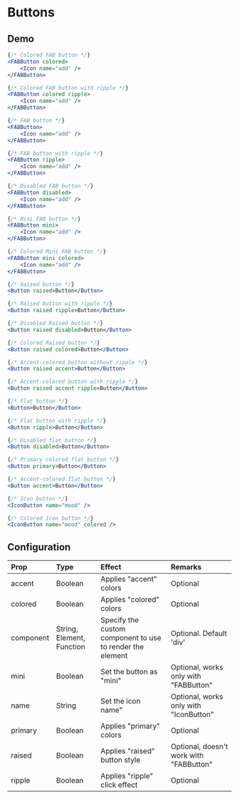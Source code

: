 # Buttons

## Demo

```jsx
{/* Colored FAB button */}
<FABButton colored>
    <Icon name="add" />
</FABButton>

{/* Colored FAB button with ripple */}
<FABButton colored ripple>
    <Icon name="add" />
</FABButton>
```

```jsx
{/* FAB button */}
<FABButton>
    <Icon name="add" />
</FABButton>

{/* FAB button with ripple */}
<FABButton ripple>
    <Icon name="add" />
</FABButton>

{/* Disabled FAB button */}
<FABButton disabled>
    <Icon name="add" />
</FABButton>
```

```jsx
{/* Mini FAB button */}
<FABButton mini>
    <Icon name="add" />
</FABButton>

{/* Colored Mini FAB button */}
<FABButton mini colored>
    <Icon name="add" />
</FABButton>
```

```jsx
{/* Raised button */}
<Button raised>Button</Button>

{/* Raised button with ripple */}
<Button raised ripple>Button</Button>

{/* Disabled Raised button */}
<Button raised disabled>Button</Button>
```

```jsx
{/* Colored Raised button */}
<Button raised colored>Button</Button>

{/* Accent-colored button without ripple */}
<Button raised accent>Button</Button>

{/* Accent-colored button with ripple */}
<Button raised accent ripple>Button</Button>
```

```jsx
{/* Flat button */}
<Button>Button</Button>

{/* Flat button with ripple */}
<Button ripple>Button</Button>

{/* Disabled flat button */}
<Button disabled>Button</Button>
```

```jsx
{/* Primary colored flat button */}
<Button primary>Button</Button>

{/* Accent-colored flat button */}
<Button accent>Button</Button>
```

```jsx
{/* Icon button */}
<IconButton name="mood" />

{/* Colored Icon button */}
<IconButton name="mood" colored />
```

## Configuration

| Prop     | Type      | Effect       | Remarks      |
|:---------|:----------|:-------------|:-------------|
| accent   | Boolean   | Applies "accent" colors  | Optional |
| colored  | Boolean   | Applies "colored" colors | Optional |
| component| String, Element, Function   | Specify the custom component to use to render the element | Optional. Default 'div' |
| mini     | Boolean   | Set the button as "mini" | Optional, works only with "FABButton" |
| name     | String    | Set the icon name" | Optional, works only with "IconButton" |
| primary  | Boolean   | Applies "primary" colors | Optional |
| raised   | Boolean   | Applies "raised" button style | Optional, doesn\'t work with "FABButton" |
| ripple   | Boolean   | Applies "ripple" click effect | Optional |
